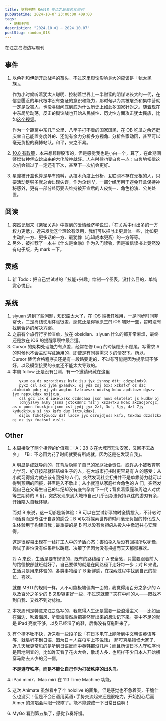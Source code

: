 ```yaml
---
title: 随机刊物 R#018 在江之岛海边写周刊
pubDatetime: 2024-10-07 23:00:00 +09:00
tags:
  - 随机刊物
description: "2024.10.01 ~ 2024.10.07"
postSlug: random_018
---
```


在江之岛海边写周刊

## 事件

1. [以色列和伊朗](https://www.bilibili.com/video/BV1WA4PerEaK)开启战争的苗头，不过这里舆论影响最大的应该是「犹太民族」。

   作为小时候听着犹太人聪明、控制着世界上一半财富的阴谋论长大的一代，在信息匮乏的年代根本没有查证的意识和能力，那时候以为其被屠杀和集中营就一定是受害人，也没寻根问底到底为什么历史上如此多国家针对之。随着现在中东局势动荡，反击的舆论战也开始从民族性、历史性方面攻击犹太民族，比如[这个视频](https://www.bilibili.com/video/BV1E8Hme5Epj)。

   作为一个距离中东几千公里、八竿子打不着的国家国民，在 OB 吃瓜之余还挺庆幸自己能置身度外的、还能有余力分析多方视角、分析各家动因，甚至可以毫无负担的赛博站队。和平，来之不易。

2. [10.8 有政策](http://www.scio.gov.cn/xwfb/fbhyg_13737/zxyg/202410/t20241006_868110.html)，本来想聊聊股市的，但是感觉我也是小白一个，算了，在此期间警惕各种凭空跳出来的大佬股神就好。人有时候也要自负一点：自负地相信这次机会错过了一定还有下次，甚至下一次机会更好。
3. 星瞳被开盒也算是早有预料，从技术角度上分析，互联网不存在无根的人，只要活动足够多就总会出现失误，作为企划 V，一部分经历用于避免开盒保持神秘感外，更有一部分经历要去维持被开盒后的人皮统一、角色扮演、公关处置。

## 阅读

1. 突然记起来《亲密关系》中提到的爱情经济学说过，「在关系中付出多的一方权力更低」，近来发觉这个理论有泛用，我们可以把付出更具体一些，比如更主动的一方、更多话的一方、最犹豫（心知成本更高）的一方等等。
2. 另外，被推荐了一本书《什么是金融》作为入门读物，但是微信读书上竟然没有电子版，先 mark 一下。

## 灵感

1. 新 Todo：把自己尝试过的「技能+兴趣」绘制一个图表，没什么目的，单纯赏心悦目。

## 系统

1. siyuan 遇到了些问题，知识库太大了，在 iOS 端极其难用，一是同步时间非常长，二是离线使用体验很差，感觉还是得等原生的 iOS 端好一些，暂时没有找到合适的解决方案。
2. 之前有个旅行行李检查单，放在 obsidian、siyuan 什么的都非常麻烦，最终还是放在 iOS 的提醒事项中最合适。
3. Cursor 的架构处理能力有点差，经常在修 bug 的时候顾头不顾尾，写需求 A 的时候也不会主动写成通用的，即使是有同类需求 B 的情况下。所以，Cursor 替代合格程序员还是有一段路要走的，不过有可能是因为提示词不够好，以及模型接受的长度还不能太大导致的。
4. 本周 follow 还是没有公测，有一个邀请码藏在这里
   ```
      yxux oa dz ozrojdjosz ksfx isu jyx isnnsp dtt: cdzsp1ndx9.
      pyxz csl axx jyoa gxaadvx, oj yda zsj bxxz xzksfxf oz dzc atxkoiok pdc; oj yda aogtnc lzfxuvszx udzfsg kdax apdttozv dgszv jyx nspxukdax nxjjxua.
      csl gdc lax d iuxelxzkc dzdncaoa jssn nowx elotelot js kudkw oj
      (dnjyslvy alky jssna jctokdnnc fsz'j kszaofxu kdax axzaojorojc, as o ponn fouxkjnc jxnn csl jydj jyx 2zf, 3uf, 5jy, dzf 7jy kydudkjxua si jyx ksfx dux lttxukdax).
      dijxu fxkotyxuozv dzf laozv jyx ozrojdjosz ksfx, tnxdax dzzslzkx oj oz jyx foaksuf vuslt.
   ```

## Other

1. 本周接受了两个相悖的价值观：「A：28 岁在大城市无法安家，又回不去故乡」 「B：不必因为花了时间就要有所成就，因为这是在发现自我」。

   A 明显是成就导向的，其背后隐喻了自己的家庭社会责任，或许从小被教育努力学习、好好按部就班结婚生子的人，在大城市打拼时更容易有 A 的感受：从小就习得努力就应该有回报的 A 们，突然发现社会打拼并不是单靠努力就可以得到预期的回报，甚至是入不敷出；从小就遵从家庭社会角色的 A 们，突然发现自己在父母生自己的年纪却没有底气孕育下一代；背负着家庭和周边人对优等生期待的 A 们，突然发现来到大城市自己几乎没办法保持以往的游刃有余，开始陷入自我怀疑。

   而对 B 来说，这一切都是新体验：B 可以在尝试新事物时全情投入，不计较时间话费而是专注于自身的感受；B 可以将探索世界的时间毫无负担的转化成人生体验用于构建自我；最重要的是 B 可以没有负担的从投入中撤退并心安理得。

   这是很容易出现在一线打工人中的矛盾心态：害怕投入后没有回报所以犹豫、尝试了害怕没有结果所以踌躇、决策了但因为没有把握而天天郁郁寡欢。

   对 A 来说，生活是要有规律的，既有的路线给了 A 安全感，只需要跟着前人的路径按部就班就好了，自己要做的就是在同路径下走好每一步；对 B 来说，生活只是用来体验的，各类事物给了 B 新鲜感，在探索过程中找到自己的擅长、喜欢。

   就像 MBTI 的规则一样，人不可能极端偏向一面的，我觉得用百分之多少的 A 以及百分之多少的 B 来形容更好一些，不过这就苦了夹在中间的人——既找不到自我、又找不到对标物。

2. 本次周刊是特意来江之岛写的，我觉得人生还是需要一些浪漫主义——比如坐在海边、吹着海风、听着海浪然后把突然冒出来的想法记下来。美中不足的就是 iPad 亮度不够，以及已经湿了的鞋，后悔没有穿拖鞋来了。
3. 有个槽不吐不快，近来看一些段子说「在日本电车上能听到中文韩语英语等等，就是听不到日语，因为日本人在电车上不说话」，那可真是错怪大家了，近几天我更常见的是听到日语反而中英韩都没几声；而且所谓日本人守秩序也是因地制宜的，比如昨天看了花火大会，散场人多，也照样不少日本人开始横穿马路去人少的另一侧。

   **不是遵守秩序，而是不能让自己作为打破秩序的出头鸟。**

4. iPad mini7、Mac mini 在 11.1 Time Machine 功能。
5. 这次 Animate 虽然看中了个 hololive 的画集，但是感觉也不急着买，干脆什么也没买！但是不会日语用英语+手势交流起来还是很吃力，开始担心后面 Aimer 的演唱会两眼一摸瞎了。能不能速成一下日常日语啊！
6. MyGo 看到第五集了，感觉节奏好慢。
